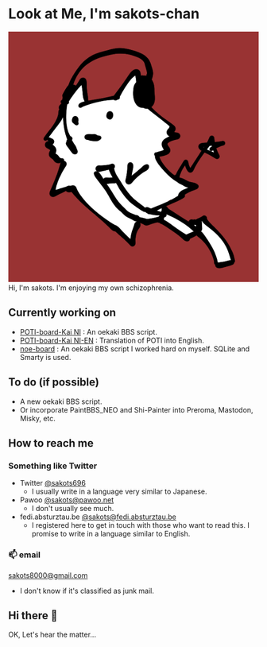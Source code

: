 # Look at Me, I'm sakots-chan

![My portrait](img/ico.png "My portrait")  
Hi, I'm sakots. I'm enjoying my own schizophrenia.

## Currently working on

- [POTI-board-Kai NI](https://github.com/sakots/poti-kaini) : An oekaki BBS script.
- [POTI-board-Kai NI-EN](https://github.com/sakots/poti-kaini-EN) : Translation of POTI into English.
- [noe-board](https://github.com/sakots/noe-board) : An oekaki BBS script I worked hard on myself. SQLite and Smarty is used.

## To do (if possible)

- A new oekaki BBS script.
- Or incorporate PaintBBS_NEO and Shi-Painter into Preroma, Mastodon, Misky, etc.

## How to reach me

### Something like Twitter

- Twitter [@sakots696](https://twitter.com/sakots696)
  - I usually write in a language very similar to Japanese.
- Pawoo [@sakots@pawoo.net](https://pawoo.net/web/accounts/61687)
  - I don't usually see much.
- fedi.absturztau.be [@sakots@fedi.absturztau.be](https://fedi.absturztau.be/sakots)
  - I registered here to get in touch with those who want to read this. I promise to write in a language similar to English.

### 📫 email

sakots8000@gmail.com

- I don't know if it's classified as junk mail.

## Hi there 👋

OK, Let's hear the matter...

<!--
**sakots/sakots** is a ✨ _special_ ✨ repository because its `README.md` (this file) appears on your GitHub profile.

Here are some ideas to get you started:

- 🔭 I’m currently working on ...
- 🌱 I’m currently learning ...
- 👯 I’m looking to collaborate on ...
- 🤔 I’m looking for help with ...
- 💬 Ask me about ...
- 📫 How to reach me: ...
- 😄 Pronouns: ...
- ⚡ Fun fact: ...
-->
